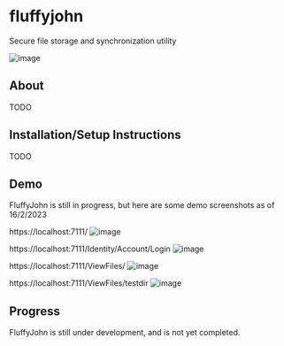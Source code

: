 # fluffyjohn
Secure file storage and synchronization utility 

![image](https://user-images.githubusercontent.com/97091148/218325579-5e4835b6-ec84-47c7-a004-6a48908e78f8.png)

## About
TODO

## Installation/Setup Instructions
TODO

## Demo
FluffyJohn is still in progress, but here are some demo screenshots as of 16/2/2023

https://localhost:7111/
![image](https://user-images.githubusercontent.com/97091148/219450241-38a125f8-0cba-4b08-b81a-d02ecbb78cf6.png)

https://localhost:7111/Identity/Account/Login
![image](https://user-images.githubusercontent.com/97091148/219450454-920ef013-f9e9-4ca7-9aba-4e6fc7efa2cd.png)

https://localhost:7111/ViewFiles/
![image](https://user-images.githubusercontent.com/97091148/219450265-8e93e4be-c97c-4387-acc2-57e2741023d0.png)

https://localhost:7111/ViewFiles/testdir
![image](https://user-images.githubusercontent.com/97091148/219450290-5f4a3f58-8d3a-4892-aa0a-329222e6f627.png)


## Progress
FluffyJohn is still under development, and is not yet completed.
